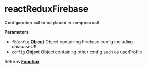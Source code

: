 <!-- Generated by documentation.js. Update this documentation by updating the source code. -->

# reactReduxFirebase

Configuration call to be placed in compose call

**Parameters**

-   `fbConfig` **[Object](https://developer.mozilla.org/en-US/docs/Web/JavaScript/Reference/Global_Objects/Object)** Object containing Firebase config including databaseURL
-   `config` **[Object](https://developer.mozilla.org/en-US/docs/Web/JavaScript/Reference/Global_Objects/Object)** Object containing other config such as userProfile

Returns **[Function](https://developer.mozilla.org/en-US/docs/Web/JavaScript/Reference/Statements/function)** 
